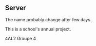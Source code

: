 ## Server

The name probably change after few days.

This is a school's annual project.

4AL2 Groupe 4
